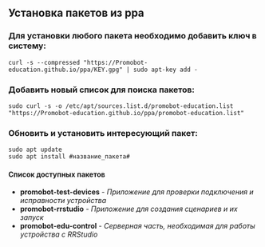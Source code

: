 ## Установка пакетов из ppa

### Для установки любого пакета необходимо добавить ключ в систему:
```
curl -s --compressed "https://Promobot-education.github.io/ppa/KEY.gpg" | sudo apt-key add -
```

### Добавить новый список для поиска пакетов:
```
sudo curl -s -o /etc/apt/sources.list.d/promobot-education.list "https://Promobot-education.github.io/ppa/promobot-education.list"
```

### Обновить и установить интересующий пакет:
```
sudo apt update
sudo apt install #название_пакета#
```
#### Список доступных пакетов
- **promobot-test-devices** - *Приложение для проверки подключения и исправности устройства*
- **promobot-rrstudio** - *Приложение для создания сценариев и их запуск*
- **promobot-edu-control** - *Cерверная часть, необходимая для работы устройства с RRStudio*
